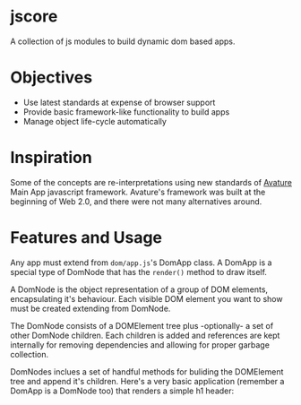 # jscore

A collection of js modules to build dynamic dom based apps.

# Objectives

* Use latest standards at expense of browser support
* Provide basic framework-like functionality to build apps
* Manage object life-cycle automatically

# Inspiration

Some of the concepts are re-interpretations using new standards of [Avature](https://wwww.avature.net) Main App javascript framework. Avature's framework was built at the beginning of Web 2.0, and there were not many alternatives around.

# Features and Usage

Any app must extend from `dom/app.js`'s DomApp class. A DomApp is a special type of DomNode that has the `render()` method to draw itself.

A DomNode is the object representation of a group of DOM elements, encapsulating it's behaviour. Each visible DOM element you want to show must be created extending from DomNode.

The DomNode consists of a DOMElement tree plus -optionally- a set of other DomNode children. Each children is added and references are kept internally for removing dependencies and allowing for proper garbage collection.

DomNodes inclues a set of handful methods for buliding the DOMElement tree and append it's children. Here's a very basic application (remember a DomApp is a DomNode too) that renders a simple h1 header:

```javascript:demo/readme/demo1.js

```
